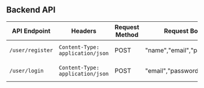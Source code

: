 ## Backend API
| API Endpoint        | Headers                          | Request Method | Request Body                              | Response                             |
|---------------------|----------------------------------|----------------|-------------------------------------------|--------------------------------------|
| `/user/register`      | `Content-Type: application/json`  | POST           | "name","email","password"              | `{ "msg","token" }` |
| `/user/login`      | `Content-Type: application/json`  | POST           | "email","password"              | `{ "msg","token" }` |

